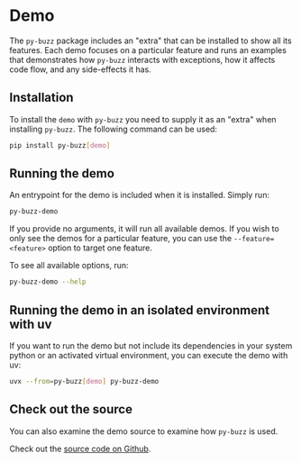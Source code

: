 # Demo

The `py-buzz` package includes an "extra" that can be installed to show all its features.
Each demo focuses on a particular feature and runs an examples that demonstrates how
`py-buzz` interacts with exceptions, how it affects code flow, and any side-effects it
has.


## Installation

To install the `demo` with `py-buzz` you need to supply it as an "extra" when installing `py-buzz`.
The following command can be used:

```bash
pip install py-buzz[demo]
```


## Running the demo

An entrypoint for the demo is included when it is installed. Simply run:

```bash
py-buzz-demo
```

If you provide no arguments, it will run all available demos. If you wish to only see the demos
for a particular feature, you can use the `--feature=<feature>` option to target one feature.

To see all available options, run:

```bash
py-buzz-demo --help
```

## Running the demo in an isolated environment with uv

If you want to run the demo but not include its dependencies in your system python
or an activated virtual environment, you can execute the demo with uv:

```bash
uvx --from=py-buzz[demo] py-buzz-demo
```


## Check out the source

You can also examine the demo source to examine how `py-buzz` is used.

Check out the [source code on Github](https://github.com/dusktreader/py-buzz/tree/main/src/buzz_demo).

